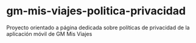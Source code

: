 # gm-mis-viajes-politica-privacidad
Proyecto orientado a página dedicada sobre políticas de privacidad de la aplicación móvil de GM Mis Viajes
